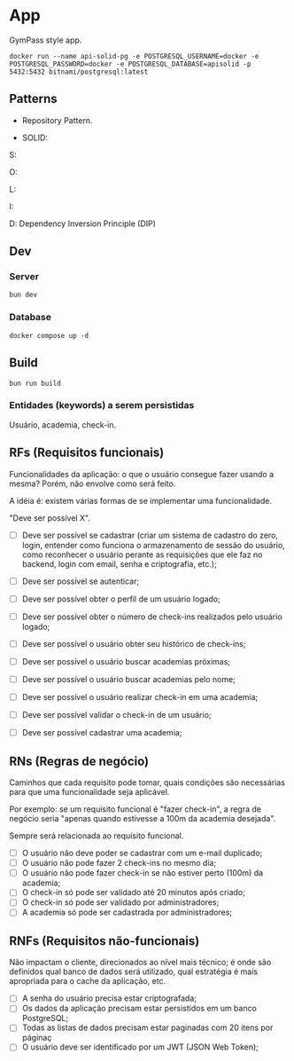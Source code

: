 # App

GymPass style app.

`docker run --name api-solid-pg -e POSTGRESQL_USERNAME=docker -e POSTGRESQL_PASSWORD=docker -e POSTGRESQL_DATABASE=apisolid -p 5432:5432 bitnami/postgresql:latest`

## Patterns

- Repository Pattern.

- SOLID:

S:

O:

L:

I:

D: Dependency Inversion Principle (DIP)

## Dev

### Server

`bun dev`

### Database

`docker compose up -d`

## Build

`bun run build`

### Entidades (keywords) a serem persistidas

Usuário, academia, check-in.

## RFs (Requisitos funcionais)

Funcionalidades da aplicação: o que o usuário consegue fazer usando a mesma? Porém, não envolve como será feito.

A idéia é: existem várias formas de se implementar uma funcionalidade.

"Deve ser possível X".

- [ ] Deve ser possível se cadastrar (criar um sistema de cadastro do zero, login, entender como funciona o armazenamento de sessão do usuário, como reconhecer o usuário perante as requisições que ele faz no backend, login com email, senha e criptografia, etc.);

- [ ] Deve ser possível se autenticar;
- [ ] Deve ser possível obter o perfil de um usuário logado;
- [ ] Deve ser possível obter o número de check-ins realizados pelo usuário logado;
- [ ] Deve ser possível o usuário obter seu histórico de check-ins;
- [ ] Deve ser possível o usuário buscar academias próximas;
- [ ] Deve ser possível o usuário buscar academias pelo nome;
- [ ] Deve ser possível o usuário realizar check-in em uma academia;
- [ ] Deve ser possível validar o check-in de um usuário;
- [ ] Deve ser possível cadastrar uma academia;

## RNs (Regras de negócio)

Caminhos que cada requisito pode tomar, quais condições são necessárias para que uma funcionalidade seja aplicável.

Por exemplo: se um requisito funcional é "fazer check-in", a regra de negócio seria "apenas quando estivesse a 100m da academia desejada".

Sempre será relacionada ao requisito funcional.

- [ ] O usuário não deve poder se cadastrar com um e-mail duplicado;
- [ ] O usuário não pode fazer 2 check-ins no mesmo dia;
- [ ] O usuário não pode fazer check-in se não estiver perto (100m) da academia;
- [ ] O check-in só pode ser validado até 20 minutos após criado;
- [ ] O check-in só pode ser validado por administradores;
- [ ] A academia só pode ser cadastrada por administradores;

## RNFs (Requisitos não-funcionais)

Não impactam o cliente, direcionados ao nível mais técnico; é onde são definidos qual banco de dados será utilizado, qual estratégia é mais apropriada para o cache da aplicação, etc.

- [ ] A senha do usuário precisa estar criptografada;
- [ ] Os dados da aplicação precisam estar persistidos em um banco PostgreSQL;
- [ ] Todas as listas de dados precisam estar paginadas com 20 itens por páginaç
- [ ] O usuário deve ser identificado por um JWT (JSON Web Token);
